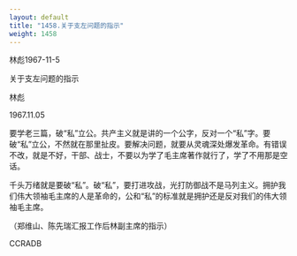 ```yaml
---
layout: default
title: "1458.关于支左问题的指示"
weight: 1458
---
```


林彪1967-11-5

关于支左问题的指示

林彪

1967.11.05

要学老三篇，破“私”立公。共产主义就是讲的一个公字，反对一个“私”字。要破“私”立公，不然就在那里扯皮。要解决问题，就要从灵魂深处爆发革命。有错误不改，就是不好，干部、战士，不要以为学了毛主席著作就行了，学了不用那是空话。

千头万绪就是要破“私”。破“私”，要打进攻战，光打防御战不是马列主义。拥护我们伟大领袖毛主席的人是革命的，公和“私”的标准就是拥护还是反对我们的伟大领袖毛主席。

（郑维山、陈先瑞汇报工作后林副主席的指示）

CCRADB

